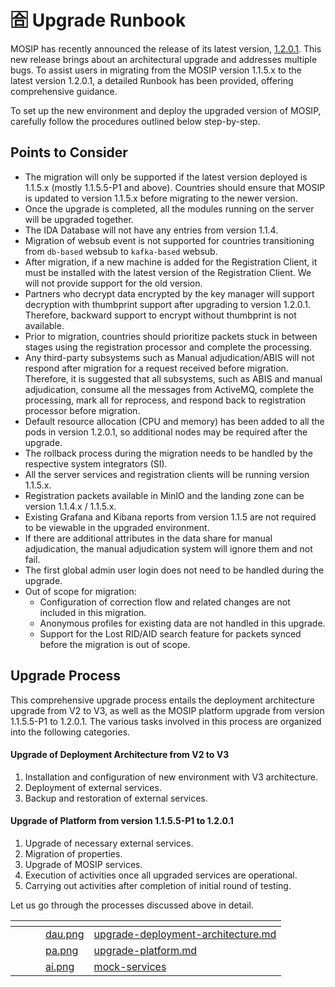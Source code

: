# 🈴 Upgrade Runbook

MOSIP has recently announced the release of its latest version, [1.2.0.1](https://docs.mosip.io/1.2.0/releases/release-notes-1.2.0.1). This new release brings about an architectural upgrade and addresses multiple bugs. To assist users in migrating from the MOSIP version 1.1.5.x to the latest version 1.2.0.1, a detailed Runbook has been provided, offering comprehensive guidance.

To set up the new environment and deploy the upgraded version of MOSIP, carefully follow the procedures outlined below step-by-step.

## Points to Consider

* The migration will only be supported if the latest version deployed is 1.1.5.x (mostly 1.1.5.5-P1 and above). Countries should ensure that MOSIP is updated to version 1.1.5.x before migrating to the newer version.
* Once the upgrade is completed, all the modules running on the server will be upgraded together.
* The IDA Database will not have any entries from version 1.1.4.
* Migration of websub event is not supported for countries transitioning from `db-based` websub to `kafka-based` websub.
* After migration, if a new machine is added for the Registration Client, it must be installed with the latest version of the Registration Client. We will not provide support for the old version.
* Partners who decrypt data encrypted by the key manager will support decryption with thumbprint support after upgrading to version 1.2.0.1. Therefore, backward support to encrypt without thumbprint is not available.
* Prior to migration, countries should prioritize packets stuck in between stages using the registration processor and complete the processing.
* Any third-party subsystems such as Manual adjudication/ABIS will not respond after migration for a request received before migration. Therefore, it is suggested that all subsystems, such as ABIS and manual adjudication, consume all the messages from ActiveMQ, complete the processing, mark all for reprocess, and respond back to registration processor before migration.
* Default resource allocation (CPU and memory) has been added to all the pods in version 1.2.0.1, so additional nodes may be required after the upgrade.
* The rollback process during the migration needs to be handled by the respective system integrators (SI).
* All the server services and registration clients will be running version 1.1.5.x.
* Registration packets available in MinIO and the landing zone can be version 1.1.4.x / 1.1.5.x.
* Existing Grafana and Kibana reports from version 1.1.5 are not required to be viewable in the upgraded environment.
* If there are additional attributes in the data share for manual adjudication, the manual adjudication system will ignore them and not fail.
* The first global admin user login does not need to be handled during the upgrade.
* Out of scope for migration:
  * Configuration of correction flow and related changes are not included in this migration.
  * Anonymous profiles for existing data are not handled in this upgrade.
  * Support for the Lost RID/AID search feature for packets synced before the migration is out of scope.

## Upgrade Process

This comprehensive upgrade process entails the deployment architecture upgrade from V2 to V3, as well as the MOSIP platform upgrade from version 1.1.5.5-P1 to 1.2.0.1. The various tasks involved in this process are organized into the following categories.

#### Upgrade of Deployment Architecture from V2 to V3

1. Installation and configuration of new environment with V3 architecture.
2. Deployment of external services.
3. Backup and restoration of external services.

#### Upgrade of Platform from version 1.1.5.5-P1 to 1.2.0.1

1. Upgrade of necessary external services.
2. Migration of properties.
3. Upgrade of MOSIP services.
4. Execution of activities once all upgraded services are operational.
5. Carrying out activities after completion of initial round of testing.

Let us go through the processes discussed above in detail.

<table data-view="cards"><thead><tr><th></th><th></th><th></th><th data-hidden data-card-cover data-type="files"></th><th data-hidden data-card-target data-type="content-ref"></th></tr></thead><tbody><tr><td></td><td></td><td></td><td><a href="../.gitbook/assets/dau.png">dau.png</a></td><td><a href="upgrade-deployment-architecture.md">upgrade-deployment-architecture.md</a></td></tr><tr><td></td><td></td><td></td><td><a href="../.gitbook/assets/pa.png">pa.png</a></td><td><a href="upgrade-platform.md">upgrade-platform.md</a></td></tr><tr><td></td><td></td><td></td><td><a href="../.gitbook/assets/ai.png">ai.png</a></td><td><a href="mock-services/">mock-services</a></td></tr></tbody></table>
